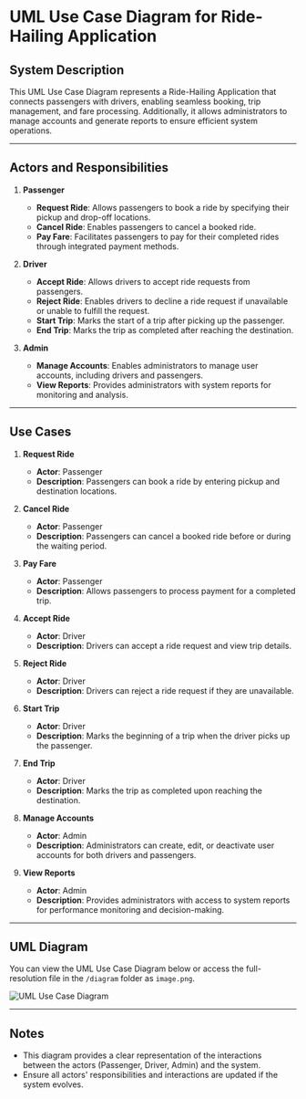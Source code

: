 # UML Use Case Diagram for Ride-Hailing Application

## System Description
This UML Use Case Diagram represents a Ride-Hailing Application that connects passengers with drivers, enabling seamless booking, trip management, and fare processing. Additionally, it allows administrators to manage accounts and generate reports to ensure efficient system operations.

---

## Actors and Responsibilities

1. **Passenger**
   - **Request Ride**: Allows passengers to book a ride by specifying their pickup and drop-off locations.
   - **Cancel Ride**: Enables passengers to cancel a booked ride.
   - **Pay Fare**: Facilitates passengers to pay for their completed rides through integrated payment methods.

2. **Driver**
   - **Accept Ride**: Allows drivers to accept ride requests from passengers.
   - **Reject Ride**: Enables drivers to decline a ride request if unavailable or unable to fulfill the request.
   - **Start Trip**: Marks the start of a trip after picking up the passenger.
   - **End Trip**: Marks the trip as completed after reaching the destination.

3. **Admin**
   - **Manage Accounts**: Enables administrators to manage user accounts, including drivers and passengers.
   - **View Reports**: Provides administrators with system reports for monitoring and analysis.

---

## Use Cases

1. **Request Ride**
   - **Actor**: Passenger  
   - **Description**: Passengers can book a ride by entering pickup and destination locations.

2. **Cancel Ride**
   - **Actor**: Passenger  
   - **Description**: Passengers can cancel a booked ride before or during the waiting period.

3. **Pay Fare**
   - **Actor**: Passenger  
   - **Description**: Allows passengers to process payment for a completed trip.

4. **Accept Ride**
   - **Actor**: Driver  
   - **Description**: Drivers can accept a ride request and view trip details.

5. **Reject Ride**
   - **Actor**: Driver  
   - **Description**: Drivers can reject a ride request if they are unavailable.

6. **Start Trip**
   - **Actor**: Driver  
   - **Description**: Marks the beginning of a trip when the driver picks up the passenger.

7. **End Trip**
   - **Actor**: Driver  
   - **Description**: Marks the trip as completed upon reaching the destination.

8. **Manage Accounts**
   - **Actor**: Admin  
   - **Description**: Administrators can create, edit, or deactivate user accounts for both drivers and passengers.

9. **View Reports**
   - **Actor**: Admin  
   - **Description**: Provides administrators with access to system reports for performance monitoring and decision-making.

---

## UML Diagram

You can view the UML Use Case Diagram below or access the full-resolution file in the `/diagram` folder as `image.png`.

![UML Use Case Diagram](diagram/image.png)

---

## Notes
- This diagram provides a clear representation of the interactions between the actors (Passenger, Driver, Admin) and the system.
- Ensure all actors' responsibilities and interactions are updated if the system evolves.
